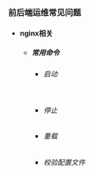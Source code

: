 ### 前后端运维常见问题
+ #### nginx相关
  + ##### 常用命令
    + ###### 启动
      ``````
    + ###### 停止
    + ###### 重载
    + ###### 校验配置文件